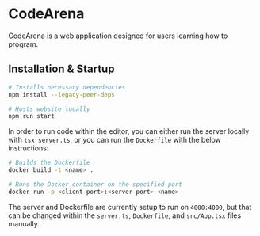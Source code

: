 # CodeArena
CodeArena is a web application designed for users learning how to program.

## Installation & Startup
```bash
# Installs necessary dependencies
npm install --legacy-peer-deps

# Hosts website locally
npm run start
```

In order to run code within the editor, you can either run the server locally with `tsx server.ts`, or you can run the `Dockerfile` with the below instructions:
```bash
# Builds the Dockerfile
docker build -t <name> .

# Runs the Docker container on the specified port
docker run -p <client-port>:<server-port> <name>
```

The server and Dockerfile are currently setup to run on `4000:4000`, but that can be changed within the `server.ts`, `Dockerfile`, and `src/App.tsx` files manually.